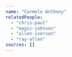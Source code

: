 ```yaml
---
name: "Carmelo Anthony"
relatedPeople:
  - "chris-paul"
  - "magic-johnson"
  - "allen-iverson"
  - "ray-allen"
sources: []
---
```


